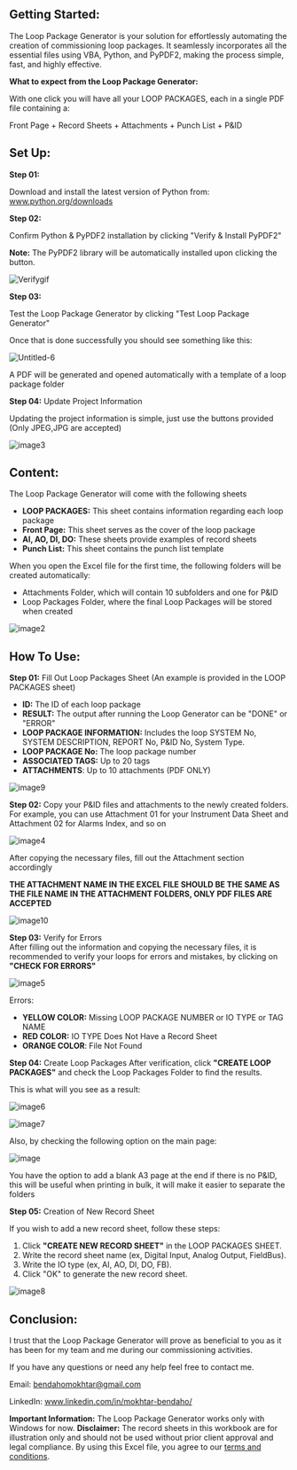 ## Getting Started:
The Loop Package Generator is your solution for effortlessly automating the creation of commissioning loop packages. It seamlessly incorporates all the essential files using VBA, Python, and PyPDF2, making the process simple, fast, and highly effective.

**What to expect from the Loop Package Generator:** 

With one click you will have all your LOOP PACKAGES, each in a single PDF file containing a:

Front Page + Record Sheets + Attachments + Punch List + P&ID

## Set Up:
**Step 01:**

Download and install the latest version of Python from:
www.python.org/downloads

**Step 02:**

Confirm Python & PyPDF2 installation by clicking "Verify & Install PyPDF2"

**Note:** The PyPDF2 library will be automatically installed upon clicking the button.

![Verifygif](https://github.com/mokhtarbendaho/Loop-Package-Generator/assets/143171867/90efb118-8629-4db9-b1cb-8b38b1a4ef74)


**Step 03:**

Test the Loop Package Generator by clicking "Test Loop Package Generator"

Once that is done successfully you should see something like this:

![Untitled-6](https://github.com/mokhtarbendaho/Loop-Package-Generator/assets/143171867/59ae5f92-4348-4c43-957a-d548a13fc159)

A PDF will be generated and opened automatically with a template of a loop package folder

**Step 04:** Update Project Information

Updating the project information is simple, just use the buttons provided (Only JPEG,JPG are accepted)

![image3](https://github.com/mokhtarbendaho/Loop-Package-Generator/assets/143171867/00979de3-a95d-4d8b-821b-dba4649cdb2a)

## Content:

The Loop Package Generator will come with the following sheets

 - **LOOP PACKAGES:** This sheet contains information regarding each loop package
 - **Front Page:** This sheet serves as the cover of the loop package
 - **AI, AO, DI, DO:** These sheets provide examples of record sheets
 - **Punch List:** This sheet contains the punch list template

When you open the Excel file for the first time, the following folders will be created automatically:
- Attachments Folder, which will contain 10 subfolders and one for P&ID
- Loop Packages Folder, where the final Loop Packages will be stored when created

![image2](https://github.com/mokhtarbendaho/Loop-Package-Generator/assets/143171867/ebbc1890-866b-4399-9d77-05eae934bec2)

## How To Use:

**Step 01:** Fill Out Loop Packages Sheet (An example is provided in the LOOP PACKAGES sheet)

 - **ID:** The ID of each loop package
 - **RESULT:** The output after running the Loop Generator can be "DONE" or "ERROR"
 - **LOOP PACKAGE INFORMATION:** Includes the loop SYSTEM No, SYSTEM DESCRIPTION, REPORT No, P&ID No, System Type.
 - **LOOP PACKAGE No:** The loop package number
 - **ASSOCIATED TAGS:** Up to 20 tags
 - **ATTACHMENTS**: Up to 10 attachments (PDF ONLY)

![image9](https://github.com/mokhtarbendaho/Loop-Package-Generator/assets/143171867/93e1c9c4-a7a5-4a9c-9644-91f930509365)


**Step 02:**
Copy your P&ID files and attachments to the newly created folders. For example, you can use Attachment 01 for your Instrument Data Sheet and Attachment 02 for Alarms Index, and so on

![image4](https://github.com/mokhtarbendaho/Loop-Package-Generator/assets/143171867/fbd54b03-413d-4363-adb5-a45b4a03ad45)

After copying the necessary files, fill out the Attachment section accordingly

**THE ATTACHMENT NAME IN THE EXCEL FILE SHOULD BE THE SAME AS THE FILE NAME IN THE ATTACHMENT FOLDERS, ONLY PDF FILES ARE ACCEPTED**

![image10](https://github.com/mokhtarbendaho/Loop-Package-Generator/assets/143171867/b0a9b7d7-073d-48ad-9b85-29dc8c2e97d1)


**Step 03:** Verify for Errors						
After filling out the information and copying the necessary files, it is recommended to verify your loops for errors and mistakes, by clicking on **"CHECK FOR ERRORS"**

![image5](https://github.com/mokhtarbendaho/Loop-Package-Generator/assets/143171867/a7f0e5a7-8545-40b9-bb7a-4c11e5c65fa5)

Errors:						
 - **YELLOW COLOR:** Missing LOOP PACKAGE NUMBER or IO TYPE or TAG NAME
 - **RED COLOR:** IO TYPE Does Not Have a Record Sheet
 - **ORANGE COLOR**: File Not Found

**Step 04:** Create Loop Packages
After verification, click **"CREATE LOOP PACKAGES"** and check the Loop Packages Folder to find the results.

This is what will you see as a result:

![image6](https://github.com/mokhtarbendaho/Loop-Package-Generator/assets/143171867/f6531380-b885-4df6-9137-ee4ed9ae62e5)

![image7](https://github.com/mokhtarbendaho/Loop-Package-Generator/assets/143171867/57bc013d-9d71-463f-a264-c06d5a4524bc)

Also, by checking the following option on the main page:

![image](https://github.com/mokhtarbendaho/Loop-Package-Generator/assets/143171867/8552dd39-2665-49a7-bd1b-c38c0eee6b22)

 You have the option to add a blank A3 page at the end if there is no P&ID, this will be useful when printing in bulk, it will make it easier to separate the folders

**Step 05:** Creation of New Record Sheet

If you wish to add a new record sheet, follow these steps:
01. Click **"CREATE NEW RECORD SHEET"** in the LOOP PACKAGES SHEET.
02. Write the record sheet name (ex, Digital Input, Analog Output, FieldBus).
03. Write the IO type (ex, AI, AO, DI, DO, FB).
04. Click "OK" to generate the new record sheet.

![image8](https://github.com/mokhtarbendaho/Loop-Package-Generator/assets/143171867/21f5babd-1872-4c49-a4ff-472ccfd99978)

## Conclusion:

I trust that the Loop Package Generator will prove as beneficial to you as it has been for my team and me during our commissioning activities.

If you have any questions or need any help feel free to contact me.

Email: bendahomokhtar@gmail.com

LinkedIn: www.linkedin.com/in/mokhtar-bendaho/

**Important Information:** The Loop Package Generator works only with Windows for now.
**Disclaimer:** The record sheets in this workbook are for illustration only and should not be used without prior client approval and legal compliance. By using this Excel file, you agree to our [terms and conditions](https://github.com/mokhtarbendaho/Loop-Package-Generator/blob/main/Terms%20and%20Conditions).
